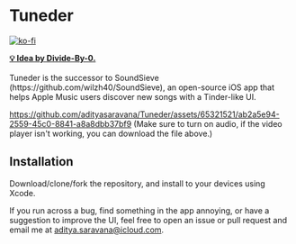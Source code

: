 # Tuneder
[![ko-fi](https://ko-fi.com/img/githubbutton_sm.svg)](https://ko-fi.com/F1F6MHTT3)

<strong>
<a href="https://github.com/Divide-By-0/app-ideas-people-would-use">💡 Idea by Divide-By-0.</a>

</strong>
<br>
<br>
Tuneder is the successor to SoundSieve (https://github.com/wilzh40/SoundSieve), an open-source iOS app that helps Apple Music users discover new songs with a Tinder-like UI. 

https://github.com/adityasaravana/Tuneder/assets/65321521/ab2a5e94-2559-45c0-8841-a8a8dbb37bf9
(Make sure to turn on audio, if the video player isn't working, you can download the file above.)

## Installation
Download/clone/fork the repository, and install to your devices using Xcode.

 If you run across a bug, find something in the app annoying, or have a suggestion to improve the UI, feel free to open an issue or pull request and email me at aditya.saravana@icloud.com. 

<br>
<br>




